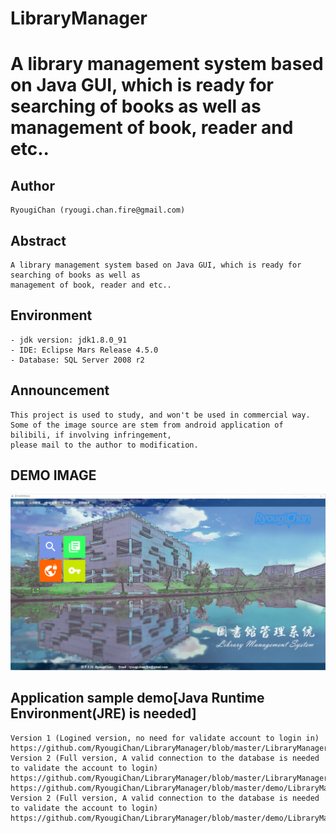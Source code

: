 # LibraryManager
A library management system based on Java GUI, which is ready for searching of books as well as management of book, reader and etc..
==============================================
## Author
    RyougiChan (ryougi.chan.fire@gmail.com)
## Abstract
    A library management system based on Java GUI, which is ready for searching of books as well as 
    management of book, reader and etc..
## Environment
    - jdk version: jdk1.8.0_91
    - IDE: Eclipse Mars Release 4.5.0
    - Database: SQL Server 2008 r2
## Announcement
    This project is used to study, and won't be used in commercial way.
    Some of the image source are stem from android application of bilibili, if involving infringement, 
    please mail to the author to modification.
## DEMO IMAGE
![Ryougi](https://github.com/RyougiChan/LibraryManager/blob/master/demo/index.png "index page")
## Application sample demo[Java Runtime Environment(JRE) is needed]
    Version 1 (Logined version, no need for validate account to login in)
    https://github.com/RyougiChan/LibraryManager/blob/master/LibraryManager.jar
    Version 2 (Full version, A valid connection to the database is needed to validate the account to login)
    https://github.com/RyougiChan/LibraryManager/blob/master/LibraryManager_logined.jar
    https://github.com/RyougiChan/LibraryManager/blob/master/demo/LibraryManager.jar
    Version 2 (Full version, A valid connection to the database is needed to validate the account to login)
    https://github.com/RyougiChan/LibraryManager/blob/master/demo/LibraryManager_logined.jar


